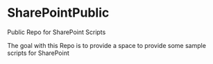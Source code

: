 # SharePointPublic
Public Repo for SharePoint Scripts

The goal with this Repo is to provide a space to provide some sample scripts for SharePoint
